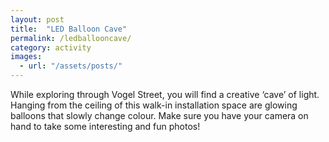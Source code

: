 ```yaml
---
layout: post
title:  "LED Balloon Cave"
permalink: /ledballooncave/
category: activity
images: 
  - url: "/assets/posts/"
---
```


While exploring through Vogel Street, you will find a creative ‘cave’ of light. Hanging from the ceiling of this walk-in installation space are glowing balloons that slowly change colour. Make sure you have your camera on hand to take some interesting and fun photos!
